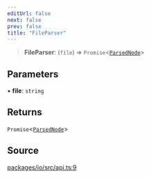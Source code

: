 ```yaml
---
editUrl: false
next: false
prev: false
title: "FileParser"
---
```


> **FileParser**: (`file`) => `Promise`\<[`ParsedNode`](ParsedNode.md)\>

## Parameters

• **file**: `string`

## Returns

`Promise`\<[`ParsedNode`](ParsedNode.md)\>

## Source

[packages/io/src/api.ts:9](https://github.com/nodenogg-in/alpha-p2p/blob/48d1c8b099632a7e2c2080f89bcf15f0aeed6eaf/packages/io/src/api.ts#L9)
